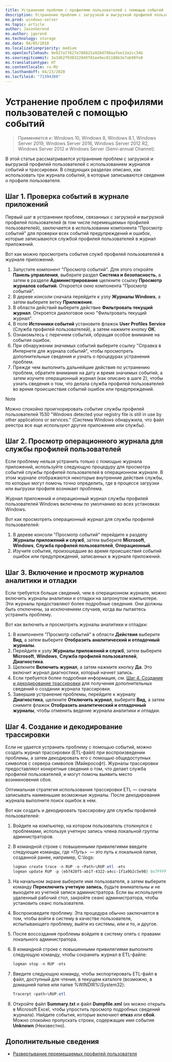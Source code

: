 ```yaml
---
title: Устранение проблем с профилями пользователей с помощью событий
description: Устранение проблем с загрузкой и выгрузкой профилей пользователей с использованием журналов событий и трассировки.
ms.prod: windows-server
ms.topic: article
author: JasonGerend
ms.author: jgerend
ms.technology: storage
ms.date: 04/05/2018
ms.localizationpriority: medium
ms.openlocfilehash: 9e927a77627e786015a928d798aafee13a2cc34b
ms.sourcegitcommit: 3a3d62f938322849f81ee9ec01186b3e7ab90fe0
ms.translationtype: HT
ms.contentlocale: ru-RU
ms.lasthandoff: 04/23/2020
ms.locfileid: "71394380"
---
```

# <a name="troubleshoot-user-profiles-with-events"></a>Устранение проблем с профилями пользователей с помощью событий

>Применяется к: Windows 10, Windows 8, Windows 8.1, Windows Server 2019, Windows Server 2016, Windows Server 2012 R2, Windows Server 2012 и Windows Server (Semi-annual Channel).

В этой статье рассматривается устранение проблем с загрузкой и выгрузкой профилей пользователей с использованием журналов событий и трассировки. В следующих разделах описано, как использовать три журнала событий, в которые записываются сведения о профиле пользователя.

## <a name="step-1-checking-events-in-the-application-log"></a>Шаг 1. Проверка событий в журнале приложений

Первый шаг в устранении проблем, связанных с загрузкой и выгрузкой профилей пользователей (в том числе перемещаемых профилей пользователей), заключается в использовании компонента "Просмотр событий" для проверки всех событий предупреждений и ошибок, которые записываются службой профилей пользователей в журнал приложений.

Вот как можно просмотреть события служб профилей пользователей в журнале приложений.

1. Запустите компонент "Просмотр событий". Для этого откройте **Панель управления**, выберите раздел **Система и безопасность**, а затем в разделе **Администрирование** щелкните ссылку **Просмотр журналов событий**. Откроется окно компонента "Просмотр событий".
2. В дереве консоли сначала перейдите к узлу **Журналы Windows**, а затем выберите ветку **Приложение**.
3. В области действий выберите действие **Фильтровать текущий журнал**. Откроется диалоговое окно "Фильтровать текущий журнал".
4. В поле **Источники событий** установите флажок **User Profiles Service** (Служба профилей пользователей), а затем нажмите кнопку **ОК**.
5. Ознакомьтесь с перечнем событий, обращая особое внимание на события ошибок.
6. При обнаружении значимых событий выберите ссылку "Справка в Интернете для журнала событий", чтобы просмотреть дополнительные сведения и узнать о процедурах устранения проблем.
7. Прежде чем выполнить дальнейшие действия по устранению проблем, обратите внимание на дату и время значимых событий, а затем изучите операционный журнал (как описано в шаге 2), чтобы узнать сведения о том, что делала служба профилей пользователей во время происшествия событий ошибок или предупреждений.

>[!NOTE]
>Можно спокойно проигнорировать событие службы профилей пользователей 1530 "Windows detected your registry file is still in use by other applications or services." (Система Windows обнаружила, что файл реестра все еще используют другие приложения или службы).

## <a name="step-2-view-the-operational-log-for-the-user-profile-service"></a>Шаг 2. Просмотр операционного журнала для службы профилей пользователей

Если проблему нельзя устранить только с помощью журнала приложений, используйте следующую процедуру для просмотра событий службы профилей пользователей в операционном журнале. В этом журнале отображаются некоторые внутренние действия службы, по которых могут помочь точно определить, где в процессе загрузки или выгрузки профиля возникает проблема.

Журнал приложений и операционный журнал службы профилей пользователей Windows включены по умолчанию во всех установках Windows.

Вот как просмотреть операционный журнал для службы профилей пользователей:

1. В дереве консоли "Просмотр событий" перейдите к разделу **Журналы приложений и служб**, затем выберите **Microsoft**, **Windows**, **Служба профилей пользователей**, **Операционный**.
2. Изучите события, произошедшие во время происшествия событий ошибок или предупреждений, записанных в журнале приложений.

## <a name="step-3-enable-and-view-analytic-and-debug-logs"></a>Шаг 3. Включение и просмотр журналов аналитики и отладки

Если требуется больше сведений, чем в операционном журнале, можно включить журналы аналитики и отладки на затронутом компьютере. Эти журналы предоставляют более подробные сведения. Они должны быть отключены, за исключением случаев, когда вы пытаетесь устранить проблему.

Вот как включить и просмотреть журналы аналитики и отладки:

1. В компоненте "Просмотр событий" в области **Действия** выберите **Вид**, а затем выберите **Отобразить аналитический и отладочный журналы**.
2. Перейдите к узлу **Журналы приложений и служб**, затем выберите **Microsoft**, **Windows**, **Служба профилей пользователей**, **Диагностика**.
3. Щелкните **Включить журнал**, а затем нажмите кнопку **Да**. Это включит журнал диагностики, который начнет запись.
4. Если требуется более подробная информация, см. [Шаг 4. Создание и декодирование трассировки](#step-4-creating-and-decoding-a-trace) для получения дополнительных сведений о создании журнала трассировки.
5. Завершив устранение проблемы, перейдите к журналу **Диагностика**, щелкните **Отключить журнал**, выберите **Вид**, а затем снимите флажок **Отобразить аналитический и отладочный журналы**, чтобы отменить ведение журнала аналитики и отладки.

## <a name="step-4-creating-and-decoding-a-trace"></a>Шаг 4. Создание и декодирование трассировки

Если не удается устранить проблему с помощью событий, можно создать журнал трассировки (ETL-файл) при воспроизведении проблемы, а затем декодировать его с помощью общедоступных символов с сервера символов (Майкрософт). Журналы трассировки предоставляют конкретные сведения о том, что делает служба профилей пользователей, и могут помочь выявить место возникновения сбоя.

Оптимальная стратегия использования трассировки ETL — сначала записывать наименьшие возможные журналы. После декодирования журнала выполните поиск ошибок в нем.

Вот как создать и декодировать трассировку для службы профилей пользователей:

1. Войдите на компьютер, на котором пользователь столкнулся с проблемами, используя учетную запись члена локальной группы администраторов.
2. В командной строке с повышенными привилегиями введите следующие команды, где *\<Путь\>*  — это путь к локальной папке, созданной ранее, например, C:\\logs:
        
    ```PowerShell
    logman create trace -n RUP -o <Path>\RUP.etl -ets
    logman update RUP -p {eb7428f5-ab1f-4322-a4cc-1f1a9b2c5e98} 0x7FFFFFFF 0x7 -ets
    ```
3. На начальном экране выберите имя пользователя, а затем выберите команду **Переключить учетную запись**, будьте внимательны и не выходите из учетной записи администратора. Если вы используете удаленный рабочий стол, закройте сеанс администратора, чтобы установить сеанс пользователя.
4. Воспроизведите проблему. Эта процедура обычно заключается в том, чтобы войти в систему в качестве пользователя, испытывающего проблему, выйти из системы, или и то, и другое.
5. После воссоздания проблемы войдите в систему опять с правами локального администратора.
6. В командной строке с повышенными привилегиями выполните следующую команду, чтобы сохранить журнал в ETL-файле:
  
    ```PowerShell
    logman stop -n RUP -ets
    ```
7. Введите следующую команду, чтобы экспортировать ETL-файл в файл, доступный для чтения, в текущем каталоге (возможно, в домашней папке или папке %WINDIR%\\System32):
    
    ```PowerShell
    Tracerpt <path>\RUP.etl
    ```
8. Откройте файл **Summary.txt** и файл **Dumpfile.xml** (их можно открыть в Microsoft Excel, чтобы упростить просмотр подробных сведений журнала). Найдите события, которые включают **отказ** или **сбой**. Можно спокойно пропускать строки, содержащие имя события **Unknown** (Неизвестно).

## <a name="more-information"></a>Дополнительные сведения

* [Развертывание перемещаемых профилей пользователя](deploy-roaming-user-profiles.md)